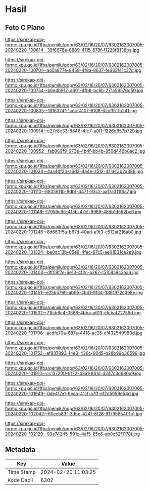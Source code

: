 # Hasil

## Foto C Plano

https://sirekap-obj-formc.kpu.go.id/1fba/pemilu/pdpr/63/02/16/20/07/6302162007005-20240220-100614--39f6678a-8889-4115-878f-f1228f8138ba.jpg

https://sirekap-obj-formc.kpu.go.id/1fba/pemilu/pdpr/63/02/16/20/07/6302162007005-20240220-100701--ad0a877e-8459-4f8a-8637-fe683f41c37d.jpg

https://sirekap-obj-formc.kpu.go.id/1fba/pemilu/pdpr/63/02/16/20/07/6302162007005-20240220-100754--b6e4b917-d601-4fb8-bc6b-271a56576d50.jpg

https://sirekap-obj-formc.kpu.go.id/1fba/pemilu/pdpr/63/02/16/20/07/6302162007005-20240220-100835--1916374f-1ccc-4107-9108-62cff511b241.jpg

https://sirekap-obj-formc.kpu.go.id/1fba/pemilu/pdpr/63/02/16/20/07/6302162007005-20240220-100914--e27e8c33-8846-4fe7-a0f1-1226d657b729.jpg

https://sirekap-obj-formc.kpu.go.id/1fba/pemilu/pdpr/63/02/16/20/07/6302162007005-20240220-100952--fab089f9-973e-4b4f-bb4b-850d446b8ac2.jpg

https://sirekap-obj-formc.kpu.go.id/1fba/pemilu/pdpr/63/02/16/20/07/6302162007005-20240220-101034--4aa4df2b-a6d3-4a4e-a512-411a43b2a388.jpg

https://sirekap-obj-formc.kpu.go.id/1fba/pemilu/pdpr/63/02/16/20/07/6302162007005-20240220-101110--6833611b-8db1-4471-93c2-aa17a311f6a7.jpg

https://sirekap-obj-formc.kpu.go.id/1fba/pemilu/pdpr/63/02/16/20/07/6302162007005-20240220-101148--f7959c65-415b-47cf-9969-485b1d592bc6.jpg

https://sirekap-obj-formc.kpu.go.id/1fba/pemilu/pdpr/63/02/16/20/07/6302162007005-20240220-101246--8d663f5a-b67d-40ad-a9f3-c512af216ab0.jpg

https://sirekap-obj-formc.kpu.go.id/1fba/pemilu/pdpr/63/02/16/20/07/6302162007005-20240220-101324--be0dc13b-05e8-4fec-97c5-ae61831ce2e9.jpg

https://sirekap-obj-formc.kpu.go.id/1fba/pemilu/pdpr/63/02/16/20/07/6302162007005-20240220-101403--dff09f7e-6e13-4f2c-a267-15108a8c3aa6.jpg

https://sirekap-obj-formc.kpu.go.id/1fba/pemilu/pdpr/63/02/16/20/07/6302162007005-20240220-101451--e25b5769-ab95-4bd1-9f34-3861972c3e8e.jpg

https://sirekap-obj-formc.kpu.go.id/1fba/pemilu/pdpr/63/02/16/20/07/6302162007005-20240220-101532--71fcb6c4-0568-4bba-a613-efcbaf22755d.jpg

https://sirekap-obj-formc.kpu.go.id/1fba/pemilu/pdpr/63/02/16/20/07/6302162007005-20240220-101706--acdfe70a-687a-4418-ac25-ef432549980d.jpg

https://sirekap-obj-formc.kpu.go.id/1fba/pemilu/pdpr/63/02/16/20/07/6302162007005-20240220-101752--ef887893-14e3-436c-90d5-b28b99b36599.jpg

https://sirekap-obj-formc.kpu.go.id/1fba/pemilu/pdpr/63/02/16/20/07/6302162007005-20240220-101910--cc137200-9f72-43a1-861d-4247c3d686a9.jpg

https://sirekap-obj-formc.kpu.go.id/1fba/pemilu/pdpr/63/02/16/20/07/6302162007005-20240220-101949--0de417e1-6eaa-41cf-a7ff-e12d5959e54d.jpg

https://sirekap-obj-formc.kpu.go.id/1fba/pemilu/pdpr/63/02/16/20/07/6302162007005-20240220-102042--60ecb83f-3d5e-4241-8f26-8179585401b1.jpg

https://sirekap-obj-formc.kpu.go.id/1fba/pemilu/pdpr/63/02/16/20/07/6302162007005-20240220-102120--93e74245-591c-4af5-85c6-ab0c52f1178f.jpg


## Metadata

| Key        | Value               |
| ---------- | ------------------- |
| Time Stamp | 2024-02-20 11:03:25 |
| Kode Dapil | 6302                |




